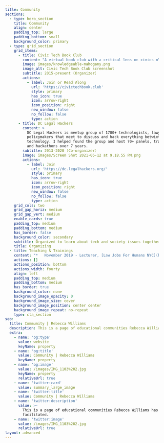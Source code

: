 ```yaml
---
title: Community
sections:
  - type: hero_section
    title: Community
    align: center
    padding_top: large
    padding_bottom: small
    background_color: primary
  - type: grid_section
    grid_items:
      - title: Civic Tech Book Club
        content: "A virtual book club with a critical lens on civics ∩\_ technology.\n\nCivic Tech Book Club was created in 2015 by Forest Gregg, Rebecca Ackerman, and Rebecca Williams (members of the “civic tech” community) who lived far apart from each other and wanted a space to discuss readings. Since the pandemic, the virtual group has taken on a new life and meets more frequently.\n"
        image: images/knowledgeable-mahogany.png
        image_alt: Civic Tech Book Club screenshot
        subtitle: 2015-present (Organizer)
        actions:
          - label: Join or Read Along
            url: 'https://civictechbook.club'
            style: primary
            has_icon: true
            icon: arrow-right
            icon_position: right
            new_window: false
            no_follow: false
            type: action
      - title: DC Legal Hackers
        content: >
          DC Legal Hackers is meetup group of 1700+ technologists, lawyers, and
          policymakers that meet to discuss and hack everything betwixt law and
          technology. I helped found the group and host 70+ panels, trainings,
          and hackathons over 7 years. 
        subtitle: 2013-2020 (Co-organizer)
        image: images/Screen Shot 2021-05-12 at 9.18.55 PM.png
        actions:
          - label: Join
            url: 'https://dc.legalhackers.org/'
            style: primary
            has_icon: true
            icon: arrow-right
            icon_position: right
            new_window: false
            no_follow: false
            type: action
    grid_cols: two
    grid_gap_horiz: medium
    grid_gap_vert: medium
    enable_cards: true
    padding_top: medium
    padding_bottom: medium
    has_border: false
    background_color: secondary
    subtitle: Organized to learn about tech and society issues together.
    title: Organizing
  - title: Teaching & Trainings
    content: "*   November 2019 - Lecturer, [Law Jobs For Humans NYC](https://www.eventbrite.com/e/law-jobs-for-humans-nyc-a-career-fair-for-futurists-tickets-66681170175)\n\n*   Fall 2019 - Lecturer, Data, Digital + Social Impact Seminar, Georgetown University\n\n*   Spring 2018 - Lecturer, Open Government Data, George Washington Law School\n\n*   November 2017 - Lecturer, [Equal Justice Works: Leadership Development Training](https://web.archive.org/web/20180910100504/http://www.equaljusticeworks.org:80/post-grad/equal-justice-works-fellowships/leadership-development-training)\n\n*   Fall 2017 - Instructor, Performance Analytics - Tools & Techniques, Johns Hopkins University\n\n*   August 2017 - Organizer & Host, [Digital Security Training](https://digitalsecurity.splashthat.com/)\n\n*   Spring 2015\_- Lecturer, Digital Tools and Access to Justice, Georgetown Law School\n\n*   December 2013 - Lecturer, [Tech Lady Hackathon API Workshop](https://twitter.com/leahbannon/status/409378930764677120)\n\n*   Spring 2009 - Teaching Assistant, Dynamics of Human Habitations, UMASS\n"
    actions: []
    actions_position: bottom
    actions_width: fourty
    align: left
    padding_top: medium
    padding_bottom: medium
    has_border: true
    background_color: none
    background_image_opacity: 0
    background_image_size: cover
    background_image_position: center center
    background_image_repeat: no-repeat
    type: cta_section
seo:
  title: Community | Rebecca Williams
  description: This is a page of educational communities Rebecca Williams has facilitated.
  extra:
    - name: 'og:type'
      value: website
      keyName: property
    - name: 'og:title'
      value: Community | Rebecca Williams
      keyName: property
    - name: 'og:image'
      value: /images/IMG_1103%202.jpg
      keyName: property
      relativeUrl: true
    - name: 'twitter:card'
      value: summary_large_image
    - name: 'twitter:title'
      value: Community | Rebecca Williams
    - name: 'twitter:description'
      value: >-
        This is a page of educational communities Rebecca Williams has
        facilitated.
    - name: 'twitter:image'
      value: /images/IMG_1103%202.jpg
      relativeUrl: true
layout: advanced
---
```

